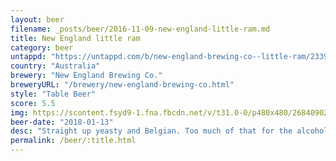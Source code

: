 ```yaml
---
layout: beer
filename: _posts/beer/2016-11-09-new-england-little-ram.md
title: New England little ram
category: beer
untappd: "https://untappd.com/b/new-england-brewing-co--little-ram/2339289"
country: "Australia"
brewery: "New England Brewing Co."
breweryURL: "/brewery/new-england-brewing-co.html"
style: "Table Beer"
score: 5.5
img: https://scontent.fsyd9-1.fna.fbcdn.net/v/t31.0-0/p480x480/26840902_10155922806713745_306568484212192530_o.jpg?_nc_cat=109&_nc_sid=e007fa&_nc_ohc=-wsUaC9F8eEAX_ePjpN&_nc_ht=scontent.fsyd9-1.fna&tp=6&oh=79046348ead542679aeb7aeb7120540b&oe=5F93D682
beer-date: "2018-01-13"
desc: "Straight up yeasty and Belgian. Too much of that for the alcohol percentage"
permalink: /beer/:title.html
---
```

